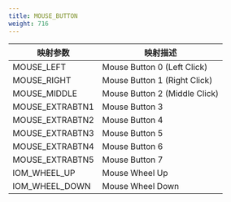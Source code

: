 ```yaml
---
title: MOUSE_BUTTON
weight: 716
---
```


| 映射参数             | 映射描述             |
| --------------------------- | ----------------------------- |
| MOUSE\_LEFT                 | Mouse Button 0 (Left Click)   |
| MOUSE\_RIGHT                | Mouse Button 1 (Right Click)  |
| MOUSE\_MIDDLE               | Mouse Button 2 (Middle Click) |
| MOUSE\_EXTRABTN1            | Mouse Button 3                |
| MOUSE\_EXTRABTN2            | Mouse Button 4                |
| MOUSE\_EXTRABTN3            | Mouse Button 5                |
| MOUSE\_EXTRABTN4            | Mouse Button 6                |
| MOUSE\_EXTRABTN5            | Mouse Button 7                |
| IOM\_WHEEL\_UP              | Mouse Wheel Up                |
| IOM\_WHEEL\_DOWN            | Mouse Wheel Down              |
